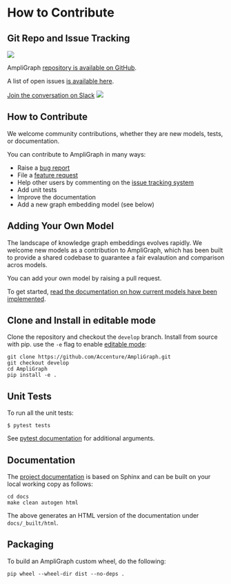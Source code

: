 # How to Contribute

## Git Repo and Issue Tracking
[![](https://img.shields.io/github/stars/Accenture/AmpliGraph.svg?style=social&label=Star&maxAge=3600)](https://GitHub.com/Accenture/AmpliGraph/stargazers/)

AmpliGraph [repository is available on GitHub](https://github.com/Accenture/AmpliGraph).

A list of open issues [is available here](https://github.com/Accenture/AmpliGraph/issues).

[Join the conversation on Slack](https://join.slack.com/t/ampligraph/shared_invite/enQtNTc2NTI0MzUxMTM5LTRkODk0MjI2OWRlZjdjYmExY2Q3M2M3NGY0MGYyMmI4NWYyMWVhYTRjZDhkZjA1YTEyMzBkMGE4N2RmNTRiZDg)
![](/img/slack_logo.png)


## How to Contribute
We welcome community contributions, whether they are new models, tests, or documentation.

You can contribute to AmpliGraph in many ways:
- Raise a [bug report](https://github.com/Accenture/AmpliGraph/issues/new?assignees=&labels=&template=bug_report.md&title=)
- File a [feature request](https://github.com/Accenture/AmpliGraph/issues/new?assignees=&labels=&template=feature_request.md&title=)
- Help other users by commenting on the [issue tracking system](https://github.com/Accenture/AmpliGraph/issues)
- Add unit tests
- Improve the documentation
- Add a new graph embedding model (see below)


## Adding Your Own Model

The landscape of knowledge graph embeddings evolves rapidly.
We welcome new models as a contribution to AmpliGraph, which has been built to provide a shared codebase to guarantee a
fair evalaution and comparison acros models.

You can add your own model by raising a pull request.

To get started, [read the documentation on how current models have been implemented](ampligraph.latent_features.html#anatomy-of-a-model).


## Clone and Install in editable mode

Clone the repository and checkout the `develop` branch.
Install from source with pip. use the `-e` flag to enable [editable mode](https://pip.pypa.io/en/stable/reference/pip_install/#editable-installs):

```
git clone https://github.com/Accenture/AmpliGraph.git
git checkout develop
cd AmpliGraph
pip install -e .
```


## Unit Tests

To run all the unit tests:

```
$ pytest tests
```

See [pytest documentation](https://docs.pytest.org/en/latest/) for additional arguments.


## Documentation

The [project documentation](https://docs.ampligraph.org) is based on Sphinx and can be built on your local working
copy as follows:

```
cd docs
make clean autogen html
```

The above generates an HTML version of the documentation under `docs/_built/html`.


## Packaging

To build an AmpliGraph custom wheel, do the following:

```
pip wheel --wheel-dir dist --no-deps .
```